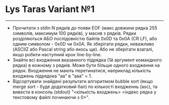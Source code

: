 # Lys Taras Variant №1

---

* Прочитати з stdin N рядків до появи EOF (макс довжина рядка 255 символів, максимум 100 рядків), у масив з рядків. Рядки розділяються АБО послідовністю байтів 0x0D та 0x0A (CR LF), або одним символом - 0x0D чи 0x0A. Як зберігати рядки, неважливо (ASCIIZ або Pascal string або якось ще). Або не зберігати взагалі, якщо робити наступний крок line-by-line.
* Знайти всі входження вказанного підрядка (1й аргумент командного рядка) в кожному з рядків. Може бути більше одного входження на рядок. Входження не мають перетинатися, наприклад кількість входжень підрядока "aa" в "aaa" = 1.
* Відсортувати знайдені результати алгоритмом bubble sort (якщо merge sort - буде додатковий бал) по кількості входженнь (asc), та вивести в консоль (stdout) "<кількість входжень> <індекс рядка у текстовому файлі починаючи з 0>".

